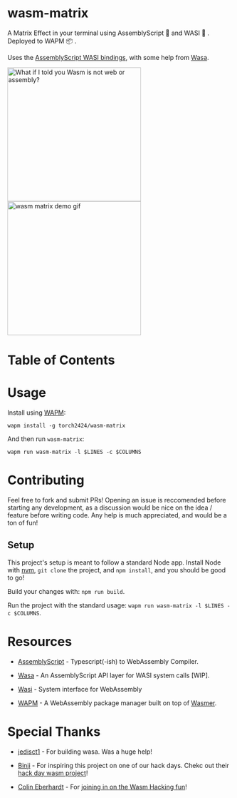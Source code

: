 # wasm-matrix

A Matrix Effect in your terminal using AssemblyScript 🚀 and WASI 🧩 . Deployed to WAPM 📦 .

Uses the [AssemblyScript WASI bindings](https://github.com/AssemblyScript/assemblyscript/blob/master/std/assembly/bindings/wasi_unstable.ts), with some help from [Wasa](https://github.com/jedisct1/wasa).

<img alt="What if I told you Wasm is not web or assembly?" width="auto" height="300px" src="https://github.com/torch2424/wasm-matrix/raw/master/docs_assets/matrix-meme.jpg"> <img alt="wasm matrix demo gif" width="auto" height="300px" src="https://github.com/torch2424/wasm-matrix/raw/master/docs_assets/matrix.gif">

# Table of Contents

# Usage

Install using [WAPM](https://wapm.io/):

`wapm install -g torch2424/wasm-matrix`

And then run `wasm-matrix`:

`wapm run wasm-matrix -l $LINES -c $COLUMNS`

# Contributing

Feel free to fork and submit PRs! Opening an issue is reccomended before starting any development, as a discussion would be nice on the idea / feature before writing code. Any help is much appreciated, and would be a ton of fun!

## Setup

This project's setup is meant to follow a standard Node app. Install Node with [nvm](https://github.com/creationix/nvm), `git clone` the project, and `npm install`, and you should be good to go!

Build your changes with: `npm run build`.

Run the project with the standard usage: `wapm run wasm-matrix -l $LINES -c $COLUMNS`.

# Resources

- [AssemblyScript](https://github.com/AssemblyScript/assemblyscript) - Typescript(-ish) to WebAssembly Compiler.

- [Wasa](https://github.com/jedisct1/wasa) - An AssemblyScript API layer for WASI system calls [WIP].

- [Wasi](https://wasi.dev/) - System interface for WebAssembly

- [WAPM](https://wapm.io/) - A WebAssembly package manager built on top of [Wasmer](https://github.com/wasmerio/wasmer).

# Special Thanks

- [jedisct1](https://github.com/jedisct1) - For building wasa. Was a huge help!

- [Binji](https://twitter.com/binjimint) - For inspiring this project on one of our hack days. Chekc out their [hack day wasm project](https://twitter.com/binjimint/status/1127421365139587072)!

- [Colin Eberhardt](https://twitter.com/ColinEberhardt) - For [joining in on the Wasm Hacking fun](https://twitter.com/ColinEberhardt/status/1128701985757253632)!
